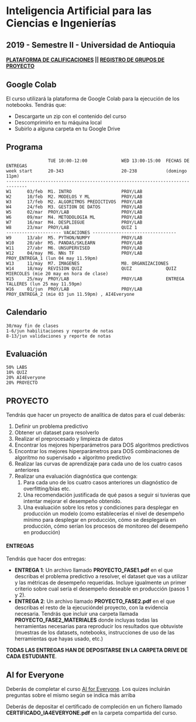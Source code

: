 # Inteligencia Artificial para las Ciencias e Ingenierías

## 2019 - Semestre II - Universidad de Antioquia

#### [PLATAFORMA DE CALIFICACIONES](https://m3g87w9l3k.execute-api.us-west-2.amazonaws.com/dev/rlxmooc/web/login) || [REGISTRO DE GRUPOS DE PROYECTO](https://forms.gle/DPvjFTK2tHGv1XBj6)



## Google Colab

El curso utilizará la plataforma de Google Colab para la ejecución de los notebooks. Tendrás que:

- Descargarte un zip con el contenido del curso
- Descomprimirlo en tu máquina local
- Subirlo a alguna carpeta en tu Google Drive

## Programa
                    TUE 10:00-12:00             WED 13:00-15:00  FECHAS DE ENTREGAS
    week start      20-343                      20-238           (domingo 11pm)
    ------------------------------------------------------------------------------
    W1      03/feb  M1. INTRO                   PROY/LAB
    W2      10/feb  M2. MODELOS Y ML            PROY/LAB
    W3      17/feb  M2. ALGORITMOS PREDICTIVOS  PROY/LAB
    W4      24/feb  M3. GESTION DE DATOS        PROY/LAB         
    W5      02/mar  PROY/LAB                    PROY/LAB         
    W6      09/mar  M4. METODOLOGIA ML          PROY/LAB
    W7      16/mar  M4. DESPLIEGUE              PROY/LAB         
    W8      23/mar  PROY/LAB                    QUIZ 1           
    --------------------- VACACIONES --------------------------------
    W9      13/abr  M5. PYTHON/NUMPY            PROY/LAB         
    W10     20/abr  M5. PANDAS/SKLEARN          PROY/LAB         
    W11     27/abr  M6. UNSUPERVISED            PROY/LAB         
    W12     04/may  M6. NNs TF                  PROY/LAB         PROY_ENTREGA_1 (lun 04 may 11.59pm)
    W13     11/may  M7. IMAGENES                M8. ORGANIZACIONES
    W14     18/may  REVISION QUIZ               QUIZ             QUIZ MIERCOLES (mie 20 may en hora de clase)
    W15     25/may  PROY/LAB                    PROY/LAB         ENTREGA TALLERES (lun 25 may 11.59pm)
    W16     01/jun  PROY/LAB                    PROY/LAB         PROY_ENTREGA_2 (mie 03 jun 11.59pm) , AI4Everyone

## Calendario

    30/may fin de clases
    1-6/jun habilitaciones y reporte de notas
    8-13/jun validaciones y reporte de notas


## Evaluación

    50% LABS
    10% QUIZ
    20% AI4Everyone
    20% PROYECTO

## PROYECTO

Tendrás que hacer un proyecto de analítica de datos para el cual deberás:

1. Definir un problema predictivo
2. Obtener un dataset para resolverlo
3. Realizar el preprocesado y limpieza de datos
4. Encontrar los mejores hiperparámetros para DOS algoritmos predictivos
5. Encontrar los mejores hiperparámetros para DOS combinaciones de algoritmo no supervisado + algoritmo predictivo
6. Realizar las curvas de aprendizaje  para cada uno de los cuatro casos anteriores
7. Realizar una evaluación diagnóstica que contenga:
    1. Para cada uno de los cuatro casos anteriores un diagnóstico de overfitting/bias etc.
    1. Una recomendación justificada de qué pasos a seguir si tuvieras que intentar mejorar el desempeño obtenido.
    1. Una evaluación sobre los retos y condiciones para desplegar en producción un modelo (como establecerías el nivel de desempeño mínimo para desplegar en producción, cómo se desplegaría en producción, cómo serían los procesos de monitoreo del desempeño en producción)

#### ENTREGAS

Tendrás que hacer dos entregas:

- **ENTREGA 1**: Un archivo llamado **PROYECTO_FASE1.pdf** en el que describas el problema predictivo a resolver, el dataset que vas a utilizar y las métricas de desempeño requeridas. Incluye igualmente un primer criterio sobre cual sería el desempeño deseable en producción (pasos 1 y 2).
- **ENTREGA 2**: Un archivo llamado **PROYECTO_FASE2.pdf** en el que describas el resto de la ejecucióndel proyecto, con la evidencia necesaria. Tendrás que incluir una carpeta llamada **PROYECTO_FASE2_MATERIALES** donde incluyas todas las herramientas necesarias para reproducir los resultados que obtuviste (muestras de los datasets, notebooks, instrucciones de uso de las herramientas que hayas usado, etc.)

**TODAS LAS ENTREGAS HAN DE DEPOSITARSE EN LA CARPETA DRIVE DE CADA ESTUDIANTE**.


## AI for Everyone

Deberás de completar el curso [AI for Everyone](https://www.deeplearning.ai/ai-for-everyone/). Los quizes incluirán preguntas sobre el mismo según se indica más arriba

Deberás de depositar el certificado de compleción en un fichero llamado **CERTIFICADO_IA4EVERYONE.pdf** en la carpeta compartida del curso.
